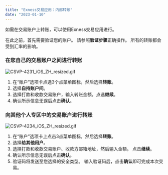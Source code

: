 ```yaml
---
title: "Exness交易应用：内部转账"
date: "2023-01-10"
---
```


如需在交易账户上转账，可以使用Exness交易应用进行。

在此之前，首先需要验证您的账户。 请参照**验证步骤**正确操作。 所有的转账都会受到汇率的影响。

### 在您自己的交易账户之间进行转账

![CSVP-4231_iOS_ZH_resized.gif](https://testingcf.jsdelivr.net/gh/jarlin8/OSS@main/exhelp/CSVP-4231_iOS_ZH_resized.gif)

1. 在“账户”选项卡点选3个点菜单图标，然后选择**转账**。
2. 选择**自持账户间**。
3. 选择打款和收款交易账户，输入转账金额，点选**继续**。
4. 确认所示信息无误后点击**确认**。

### 向其他个人专区中的交易账户进行转账

![CSVP-4234_iOS_ZH_resized.gif](https://testingcf.jsdelivr.net/gh/jarlin8/OSS@main/exhelp/CSVP-4234_iOS_ZH_resized.gif)

1. 在“账户”选项卡上点击3点菜单图标，然后选择**转账**。
2. 选择**给其他用户**。
3. 选择打款和收款交易账户、收款方邮箱地址，然后输入金额。 点击**继续**。
4. 确认所示信息无误后点击**确认**。
5. 验证码将发送至您选择的安全类型。 输入验证码后，点击**确认**即可完成本次交易。
